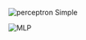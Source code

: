 ![perceptron Simple](https://github.com/Harisonm/4aibd-s1-project-ml/blob/master/docs/pictures/PerceptronSimple.jpg)

![MLP](https://github.com/Harisonm/4aibd-s1-project-ml/blob/master/docs/pictures/MLP.jpg)